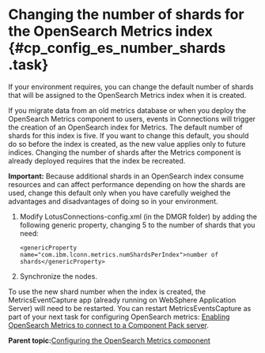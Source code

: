# Changing the number of shards for the OpenSearch Metrics index {#cp_config_es_number_shards .task}

If your environment requires, you can change the default number of shards that will be assigned to the OpenSearch Metrics index when it is created.

If you migrate data from an old metrics database or when you deploy the OpenSearch Metrics component to users, events in Connections will trigger the creation of an OpenSearch index for Metrics. The default number of shards for this index is five. If you want to change this default, you should do so before the index is created, as the new value applies only to future indices. Changing the number of shards after the Metrics component is already deployed requires that the index be recreated.

**Important:** Because additional shards in an OpenSearch index consume resources and can affect performance depending on how the shards are used, change this default only when you have carefully weighed the advantages and disadvantages of doing so in your environment.

1.  Modify LotusConnections-config.xml \(in the DMGR folder\) by adding the following generic property, changing 5 to the number of shards that you need:

    ```
    <genericProperty name="com.ibm.lconn.metrics.numShardsPerIndex">number of shards</genericProperty>
    ```

2.  Synchronize the nodes.


To use the new shard number when the index is created, the MetricsEventCapture app \(already running on WebSphere Application Server\) will need to be restarted. You can restart MetricsEventsCapture as part of your next task for configuring OpenSearch metrics: [Enabling OpenSearch Metrics to connect to a Component Pack server](cp_config_os_connect_to_cp_server.md).

**Parent topic:**[Configuring the OpenSearch Metrics component](../install/cp_config_os_intro.md)

